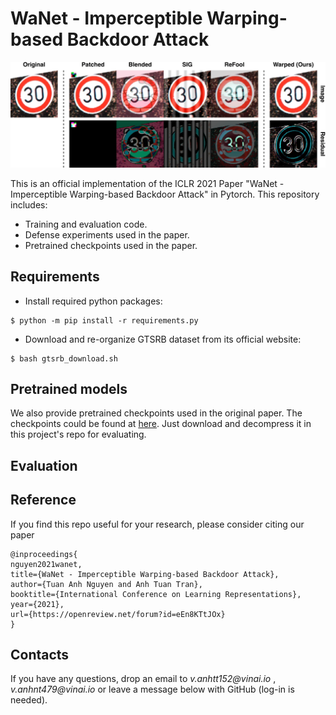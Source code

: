 # WaNet - Imperceptible Warping-based Backdoor Attack 

<img src="Teaser.png" width="800px"/>

This is an official implementation of the ICLR 2021 Paper "WaNet - Imperceptible Warping-based Backdoor Attack" in Pytorch. This repository includes:
- Training and evaluation code.
- Defense experiments used in the paper.
- Pretrained checkpoints used in the paper. 

## Requirements
- Install required python packages:
```
$ python -m pip install -r requirements.py
```

- Download and re-organize GTSRB dataset from its official website:
```
$ bash gtsrb_download.sh
```

## Pretrained models
We also provide pretrained checkpoints used in the original paper. The checkpoints could be found at [here](https://drive.google.com/file/d/1yuinSv5Ny_gZ2rU4-fjwAofvG0x_o1wk/view?usp=sharing). Just download and decompress it in this project's repo for evaluating. 

## Evaluation 

## Reference 
If you find this repo useful for your research, please consider citing our paper
```
@inproceedings{
nguyen2021wanet,
title={WaNet - Imperceptible Warping-based Backdoor Attack},
author={Tuan Anh Nguyen and Anh Tuan Tran},
booktitle={International Conference on Learning Representations},
year={2021},
url={https://openreview.net/forum?id=eEn8KTtJOx}
}
```

## Contacts

If you have any questions, drop an email to _v.anhtt152@vinai.io_ , _v.anhnt479@vinai.io_  or leave a message below with GitHub (log-in is needed).